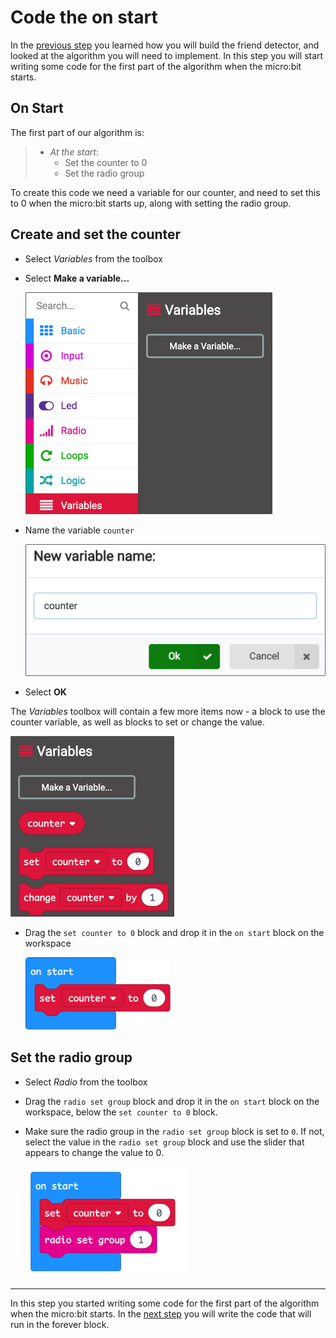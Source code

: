 # Code the on start

In the [previous step](./Algorithm.md) you learned how you will build the friend detector, and looked at the algorithm you will need to implement. In this step you will start writing some code for the first part of the algorithm when the micro:bit starts.

## On Start

The first part of our algorithm is:

> * *At the start*:
>   * Set the counter to 0
>   * Set the radio group

To create this code we need a variable for our counter, and need to set this to 0 when the micro:bit starts up, along with setting the radio group.

## Create and set the counter

* Select *Variables* from the toolbox
* Select **Make a variable...**
  
  ![The make a variable option in the variables toolbox item](../Images/MakeAVariable.png)

* Name the variable `counter`

  ![The new variable name dialog with the name set to counter](../Images/NewVariableName.png)

* Select **OK**

The *Variables* toolbox will contain a few more items now - a block to use the counter variable, as well as blocks to set or change the value.

![The new items in the variables tool box](../Images/NewVariablesItems.png)

* Drag the `set counter to 0` block and drop it in the `on start` block on the workspace

  ![The on start block with a set counter to 0 block in it](../Images/SetCounterTo0.png)

## Set the radio group

* Select *Radio* from the toolbox
* Drag the `radio set group` block and drop it in the `on start` block on the workspace, below the `set counter to 0` block.
* Make sure the radio group in the `radio set group` block is set to `0`. If not, select the value in the `radio set group` block and use the slider that appears to change the value to 0.

  ![The on start block with a radio set group to 0 block in it](../Images/OnStartRadioChannel.png)

<hr/>

In this step you started writing some code for the first part of the algorithm when the micro:bit starts. In the [next step](./ForeverCode.md) you will write the code that will run in the forever block.